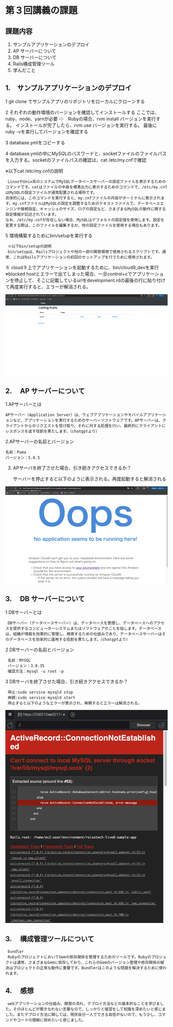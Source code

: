 # 第３回講義の課題

## 課題内容

1. サンプルアプリケーションのデプロイ
1. AP サーバーについて
1. DB サーバーについて
1. Rails構成管理ツール
1. 学んだこと

## 1.　サンプルアプリケーションのデプロイ

1 git clone でサンプルアプリのリポジトリをローカルにクローンする

2 それぞれの動作環境のバージョンを確認してインストールする
ここでは、ruby、node、yarnが必要
⇨　Rubyの場合、rvm install バージョンを実行する。
インストールが完了したら、rvm use バージョンを実行する。
最後に　ruby -vを実行してバージョンを確認する

3 database.ymlをコピーする

4 database.ymlの中にMySQLのバスワードと、socketファイルのファイルパスを入力する。socketのファイルパスの確認は、cat /etc/my.cnfで確認

 ※以下cat /etc/my.cnfの説明

     LinuxやUnix系のシステムでMySQLデータベースサーバーの設定ファイルを表示するためのコマンドです。catはファイルの中身を標準出力に表示するためのコマンドで、/etc/my.cnfはMySQLの設定ファイルが通常配置される場所です。
    具体的には、このコマンドを実行すると、my.cnfファイルの内容がターミナルに表示されます。my.cnfファイルはMySQLの設定を調整するためのテキストファイルで、データベースエンジンや接続設定、キャッシュのサイズ、ログの設定など、さまざまなMySQLの動作に関する設定情報が記述されています。
    なお、/etc/my.cnfが存在しない場合、MySQLはデフォルトの設定値を使用します。設定を変更する際は、このファイルを編集するか、他の設定ファイルを使用する場合もあります。

5 環境構築するためにbin/setupを実行する

     ※以下bin/setupの説明
     bin/setupは、Railsプロジェクトや他の一部の開発環境で使用されるスクリプトです。通常、これはRailsアプリケーションの初回のセットアップを行うために使用されます。

６ cloud９上でアプリケーションを起動するために、bin/cloud9_devを実行
     ※blocked hostとエラーで出てしまった場合、一旦control+cでアプリケーションを停止して、そこに記載しているurlをdevelopment.rdの最後の行に貼り付けて再度実行すると、エラーが解消される。

![サンプルアプリ](image/lecture03-1.png)

## 2.　 AP サーバーについて

1.APサーバーとは

    APサーバー（Application Server）は、ウェブアプリケーションやモバイルアプリケーションなど、アプリケーションを実行するためのサーバーソフトウェアです。APサーバーは、クライアントからのリクエストを受け取り、それに対する処理を行い、最終的にクライアントにレスポンスを返す役割を果たします。（chatgptより）

2.APサーバーの名前とバージョン

    名前：Puma
    バージョン：5.6.5

3. APサーバを終了させた場合、引き続きアクセスできるか？

    サーバーを停止すると以下のように表示される。再度起動すると解消される

![apサーバー停止](image/lecture03-2.png)

## 3.　 DB サーバーについて

1 DBサーバーとは

     DBサーバー（データベースサーバー）は、データベースを管理し、データベースへのアクセスを提供するコンピューターシステムまたはソフトウェアのことを指します。データベースは、組織が情報を効果的に管理し、検索するための仕組みであり、データベースサーバーはそのデータベースを効率的に運用する役割を果たします。（chatgptより）

2 DBサーバーの名前とバージョン

     名前：MYSQL
     バージョン：3.0.35
     確認方法：mysql -u root -p

3 DBサーバを終了させた場合、引き続きアクセスできるか？

     停止:sudo service mysqld stop
     再開:sudo service mysqld start
     停止すると以下のようなエラーが表示され、再開するとエラーは解消される。

![DBサーバー停止](image/lecture03-3.png)

## 3.　 構成管理ツールについて

     bundler
     RubyのプロジェクトにおいてGemの依存関係を管理するためのツールです。Rubyのプロジェクトは通常、さまざまなGemに依存しており、これらのGemのバージョン管理や依存関係の解決はプロジェクトの正常な動作に重要です。Bundlerはこのような問題を解決するために使われます。

## 4.　 感想

     webアプリケーションの仕組み、開発の流れ、デプロイ方法などの基本的なことを学びました。そのほとんどが聞きなれない言葉なので、しっかりと復習をして知識を深めたいと感じました。またデプロイ方法に関しては、現状自分一人でできる自信がないので、もう少し、コマンドやコードの理解に努めたいと感じました。


 　　　    







